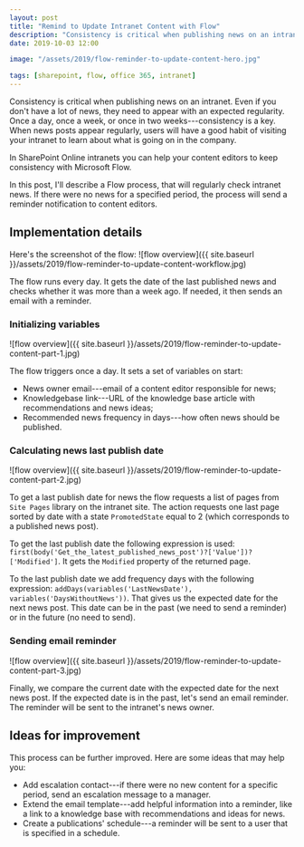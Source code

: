 ```yaml
---
layout: post
title: "Remind to Update Intranet Content with Flow"
description: "Consistency is critical when publishing news on an intranet. In SharePoint Online intranets you can help your content editors to stay consistent with Microsoft Flow. This Flow process will regularly check intranet news. If there were no news for a specified period, the process will send a reminder notification to content editors."
date: 2019-10-03 12:00

image: "/assets/2019/flow-reminder-to-update-content-hero.jpg"

tags: [sharepoint, flow, office 365, intranet]
---
```


Consistency is critical when publishing news on an intranet. Even if you don't have a lot of news, they need to appear with an expected regularity. Once a day, once a week, or once in two weeks---consistency is a key. When news posts appear regularly, users will have a good habit of visiting your intranet to learn about what is going on in the company.

In SharePoint Online intranets you can help your content editors to keep consistency with Microsoft Flow.

In this post, I'll describe a Flow process, that will regularly check intranet news. If there were no news for a specified period, the process will send a reminder notification to content editors.

## Implementation details

Here's the screenshot of the flow:
![flow overview]({{ site.baseurl }}/assets/2019/flow-reminder-to-update-content-workflow.jpg)

The flow runs every day. It gets the date of the last published news and checks whether it was more than a week ago. If needed, it then sends an email with a reminder.

### Initializing variables
![flow overview]({{ site.baseurl }}/assets/2019/flow-reminder-to-update-content-part-1.jpg)

The flow triggers once a day. It sets a set of variables on start:
- News owner email---email of a content editor responsible for news;
- Knowledgebase link---URL of the knowledge base article with recommendations and news ideas;
- Recommended news frequency in days---how often news should be published.

### Calculating news last publish date
![flow overview]({{ site.baseurl }}/assets/2019/flow-reminder-to-update-content-part-2.jpg)

To get a last publish date for news the flow requests a list of pages from `Site Pages` library on the intranet site. The action requests one last page sorted by date with a state `PromotedState` equal to 2 (which corresponds to a published news post).

To get the last publish date the following expression is used: `first(body('Get_the_latest_published_news_post')?['Value'])?['Modified']`. It gets the `Modified` property of the returned page.

To the last publish date we add frequency days with the following expression: `addDays(variables('LastNewsDate'), variables('DaysWithoutNews'))`. That gives us the expected date for the next news post. This date can be in the past (we need to send a reminder) or in the future (no need to send).

### Sending email reminder
![flow overview]({{ site.baseurl }}/assets/2019/flow-reminder-to-update-content-part-3.jpg)

Finally, we compare the current date with the expected date for the next news post. If the expected date is in the past, let's send an email reminder. The reminder will be sent to the intranet's news owner.

## Ideas for improvement

This process can be further improved. Here are some ideas that may help you:
- Add escalation contact---if there were no new content for a specific period, send an escalation message to a manager.
- Extend the email template---add helpful information into a reminder, like a link to a knowledge base with recommendations and ideas for news.
- Create a publications' schedule---a reminder will be sent to a user that is specified in a schedule.
